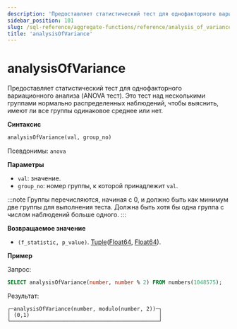 ```yaml
---
description: 'Предоставляет статистический тест для однофакторного вариационного анализа (ANOVA тест). Это тест над несколькими группами нормально распределенных наблюдений, чтобы выяснить, имеют ли все группы одинаковое среднее или нет.'
sidebar_position: 101
slug: /sql-reference/aggregate-functions/reference/analysis_of_variance
title: 'analysisOfVariance'
---
```



# analysisOfVariance

Предоставляет статистический тест для однофакторного вариационного анализа (ANOVA тест). Это тест над несколькими группами нормально распределенных наблюдений, чтобы выяснить, имеют ли все группы одинаковое среднее или нет.

**Синтаксис**

```sql
analysisOfVariance(val, group_no)
```

Псевдонимы: `anova`

**Параметры**
- `val`: значение.
- `group_no`: номер группы, к которой принадлежит `val`.

:::note
Группы перечисляются, начиная с 0, и должно быть как минимум две группы для выполнения теста. Должна быть хотя бы одна группа с числом наблюдений больше одного.
:::

**Возвращаемое значение**

- `(f_statistic, p_value)`. [Tuple](../../data-types/tuple.md)([Float64](../../data-types/float.md), [Float64](../../data-types/float.md)).

**Пример**

Запрос:

```sql
SELECT analysisOfVariance(number, number % 2) FROM numbers(1048575);
```

Результат:

```response
┌─analysisOfVariance(number, modulo(number, 2))─┐
│ (0,1)                                         │
└───────────────────────────────────────────────┘
```
